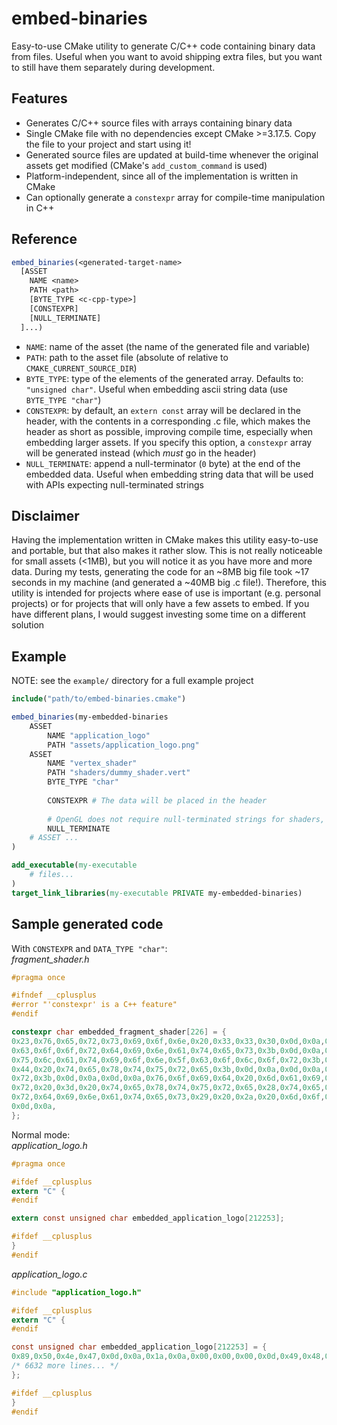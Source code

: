 # embed-binaries

Easy-to-use CMake utility to generate C/C++ code containing binary data from files.
Useful when you want to avoid shipping extra files, but you want to still have them separately during development.

## Features

* Generates C/C++ source files with arrays containing binary data
* Single CMake file with no dependencies except CMake >=3.17.5. Copy the file to your project and start using it!
* Generated source files are updated at build-time whenever the original assets get modified (CMake's `add_custom_command` is used)
* Platform-independent, since all of the implementation is written in CMake
* Can optionally generate a `constexpr` array for compile-time manipulation in C++

## Reference

```cmake
embed_binaries(<generated-target-name>
  [ASSET
    NAME <name>
    PATH <path>
    [BYTE_TYPE <c-cpp-type>]
    [CONSTEXPR]
    [NULL_TERMINATE]
  ]...)
```

* `NAME`: name of the asset (the name of the generated file and variable)
* `PATH`: path to the asset file (absolute of relative to `CMAKE_CURRENT_SOURCE_DIR`)
* `BYTE_TYPE`: type of the elements of the generated array. Defaults to: `"unsigned char"`. Useful when embedding ascii string data (use `BYTE_TYPE "char"`)
* `CONSTEXPR`: by default, an `extern const` array will be declared in the header, with the contents in a corresponding .c file, which makes the header as short as possible, improving compile time, especially when embedding larger assets. If you specify this option, a `constexpr` array will be generated instead (which _must_ go in the header)
* `NULL_TERMINATE`: append a null-terminator (`0` byte) at the end of the embedded data. Useful when embedding string data that will be used with APIs expecting null-terminated strings

## Disclaimer

Having the implementation written in CMake makes this utility easy-to-use and portable, but that also makes it rather slow. This is not really noticeable for small assets (<1MB), but you will notice it as you have more and more data. During my tests, generating the code for an ~8MB big file took ~17 seconds in my machine (and generated a ~40MB big .c file!). Therefore, this utility is intended for projects where ease of use is important (e.g. personal projects) or for projects that will only have a few assets to embed. If you have different plans, I would suggest investing some time on a different solution

## Example

NOTE: see the `example/` directory for a full example project

```cmake
include("path/to/embed-binaries.cmake")

embed_binaries(my-embedded-binaries
    ASSET
        NAME "application_logo"
        PATH "assets/application_logo.png"
    ASSET
        NAME "vertex_shader"
        PATH "shaders/dummy_shader.vert"
        BYTE_TYPE "char"
    
        CONSTEXPR # The data will be placed in the header
        
        # OpenGL does not require null-terminated strings for shaders, this is not a good example
        NULL_TERMINATE
    # ASSET ...
)

add_executable(my-executable
    # files...
)
target_link_libraries(my-executable PRIVATE my-embedded-binaries)
```

## Sample generated code

With `CONSTEXPR` and `DATA_TYPE "char"`:  
_fragment_shader.h_
```cpp
#pragma once

#ifndef __cplusplus
#error "'constexpr' is a C++ feature"
#endif

constexpr char embedded_fragment_shader[226] = {
0x23,0x76,0x65,0x72,0x73,0x69,0x6f,0x6e,0x20,0x33,0x33,0x30,0x0d,0x0a,0x0d,0x0a,0x69,0x6e,0x20,0x76,0x65,0x63,0x32,0x20,0x74,0x65,0x78,0x74,0x75,0x72,0x65,0x5f,
0x63,0x6f,0x6f,0x72,0x64,0x69,0x6e,0x61,0x74,0x65,0x73,0x3b,0x0d,0x0a,0x0d,0x0a,0x75,0x6e,0x69,0x66,0x6f,0x72,0x6d,0x20,0x76,0x65,0x63,0x34,0x20,0x6d,0x6f,0x64,
0x75,0x6c,0x61,0x74,0x69,0x6f,0x6e,0x5f,0x63,0x6f,0x6c,0x6f,0x72,0x3b,0x0d,0x0a,0x75,0x6e,0x69,0x66,0x6f,0x72,0x6d,0x20,0x73,0x61,0x6d,0x70,0x6c,0x65,0x72,0x32,
0x44,0x20,0x74,0x65,0x78,0x74,0x75,0x72,0x65,0x3b,0x0d,0x0a,0x0d,0x0a,0x6f,0x75,0x74,0x20,0x76,0x65,0x63,0x34,0x20,0x66,0x72,0x61,0x67,0x5f,0x63,0x6f,0x6c,0x6f,
0x72,0x3b,0x0d,0x0a,0x0d,0x0a,0x76,0x6f,0x69,0x64,0x20,0x6d,0x61,0x69,0x6e,0x28,0x29,0x0d,0x0a,0x7b,0x0d,0x0a,0x09,0x66,0x72,0x61,0x67,0x5f,0x63,0x6f,0x6c,0x6f,
0x72,0x20,0x3d,0x20,0x74,0x65,0x78,0x74,0x75,0x72,0x65,0x28,0x74,0x65,0x78,0x74,0x75,0x72,0x65,0x2c,0x20,0x74,0x65,0x78,0x74,0x75,0x72,0x65,0x5f,0x63,0x6f,0x6f,
0x72,0x64,0x69,0x6e,0x61,0x74,0x65,0x73,0x29,0x20,0x2a,0x20,0x6d,0x6f,0x64,0x75,0x6c,0x61,0x74,0x69,0x6f,0x6e,0x5f,0x63,0x6f,0x6c,0x6f,0x72,0x3b,0x0d,0x0a,0x7d,
0x0d,0x0a,
};
```

Normal mode:  
_application_logo.h_
```c
#pragma once

#ifdef __cplusplus
extern "C" {
#endif

extern const unsigned char embedded_application_logo[212253];

#ifdef __cplusplus
}
#endif
```

_application_logo.c_
```c
#include "application_logo.h"

#ifdef __cplusplus
extern "C" {
#endif

const unsigned char embedded_application_logo[212253] = {
0x89,0x50,0x4e,0x47,0x0d,0x0a,0x1a,0x0a,0x00,0x00,0x00,0x0d,0x49,0x48,0x44,0x52,0x00,0x00,0x02,0x64,0x00,0x00,0x01,0x99,0x08,0x02,0x00,0x00,0x00,0xa8,0x97,0xba,
/* 6632 more lines... */
};

#ifdef __cplusplus
}
#endif
```

